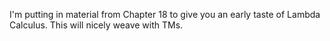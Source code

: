 I'm putting in material from Chapter 18 to give you an early 
taste of Lambda Calculus. This will nicely weave with TMs.

